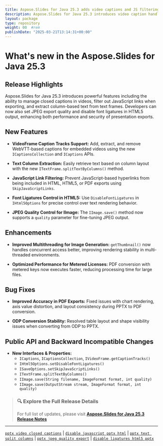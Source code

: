 ```yaml
---
title: Aspose.Slides for Java 25.3 adds video captions and JS filtering
description: Aspose.Slides for Java 25.3 introduces video caption handling, text column extraction, JavaScript filtering during export, and JPEG quality control for images.
layout: package
type: repository
weight: 00	#rem
publishDate: "2025-03-21T13:14:31+00:00"
---
```


# What's new in the Aspose.Slides for Java 25.3

## Release Highlights

Aspose.Slides for Java 25.3 introduces powerful features including the ability to manage closed captions in videos, filter out JavaScript links when exporting, and extract column-based text from text frames. Developers can now also set JPEG export quality and disable font ligatures in HTML5 output, enhancing both performance and security of presentation exports.

## New Features

- **VideoFrame Caption Tracks Support:**
  Add, extract, and remove WebVTT-based captions for embedded videos using the new `ICaptionsCollection` and `ICaptions` APIs.

- **Text Column Extraction:**
  Easily retrieve text based on column layout with the new `ITextFrame.splitTextByColumns()` method.

- **JavaScript Link Filtering:**
  Prevent JavaScript-based hyperlinks from being included in HTML, HTML5, or PDF exports using `SkipJavaScriptLinks`.

- **Font Ligatures Control in HTML5:**
  Use `DisableFontLigatures` in `IHtml5Options` for precise control over text rendering behavior.

- **JPEG Quality Control for IImage:**
  The `IImage.save()` method now supports a `quality` parameter for fine-tuning JPEG output.

## Enhancements

- **Improved Multithreading for Image Generation:**
  `getThumbnail()` now handles concurrent access better, improving rendering stability in multi-threaded environments.

- **Optimized Performance for Metered Licenses:**
  PDF conversion with metered keys now executes faster, reducing processing time for large files.

## Bug Fixes

- **Improved Accuracy in PDF Exports:**
  Fixed issues with chart rendering, axis value distortion, and layout consistency during PPTX to PDF conversion.

- **ODP Conversion Stability:**
  Resolved table layout and shape visibility issues when converting from ODP to PPTX.

## Public API and Backward Incompatible Changes

- **New Interfaces & Properties:**
  - `ICaptions`, `ICaptionsCollection`, `IVideoFrame.getCaptionTracks()`
  - `IHtml5Options.setDisableFontLigatures()`
  - `ISaveOptions.setSkipJavaScriptLinks()`
  - `ITextFrame.splitTextByColumns()`
  - `IImage.save(String filename, ImageFormat format, int quality)`
  - `IImage.save(OutputStream stream, ImageFormat format, int quality)`

> ### 🔍 Explore the Full Release Details
>
> For full list of updates, please visit **[Aspose.Slides for Java 25.3 Release Notes](https://releases.aspose.com/slides/java/release-notes/2025/aspose-slides-for-java-25-3-release-notes/)**

---

[`pptx video closed captions`](https://search.aspose.com/q/pptx-video-closed-captions.html) | [`disable javascript pptx html`](https://search.aspose.com/q/disable-javascript-pptx-html.html) | [`pptx text split columns`](https://search.aspose.com/q/pptx-text-split-columns.html) | [`pptx jpeg quality export`](https://search.aspose.com/q/pptx-jpeg-quality-export.html) | [`disable ligatures html5 pptx`](https://search.aspose.com/q/disable-ligatures-html5-pptx.html)
